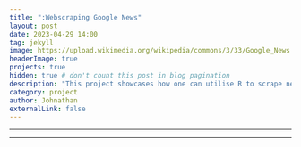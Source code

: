 ```yaml
---
title: ":Webscraping Google News"
layout: post
date: 2023-04-29 14:00
tag: jekyll
image: https://upload.wikimedia.org/wikipedia/commons/3/33/Google_News.png?20211029151451
headerImage: true
projects: true
hidden: true # don't count this post in blog pagination
description: "This project showcases how one can utilise R to scrape news articles from GoogleNews."
category: project
author: Johnathan
externalLink: false
---
```


---

---
